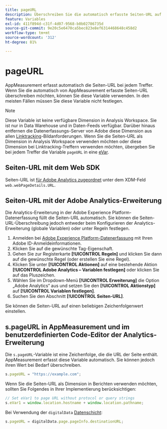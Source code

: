 ```yaml
---
title: pageURL
description: Überschreiben Sie die automatisch erfasste Seiten-URL auf Ihrer Website.
feature: Variables
exl-id: 411f894d-c31f-4d07-9568-b0b02786735d
source-git-commit: 9e20c5e6470ca5bec823e8ef6314468648c458d2
workflow-type: tm+mt
source-wordcount: '312'
ht-degree: 81%

---
```


# pageURL

AppMeasurement erfasst automatisch die Seiten-URL bei jedem Treffer. Wenn Sie die automatisch von AppMeasurement erfasste Seiten-URL überschreiben möchten, können Sie diese Variable verwenden. In den meisten Fällen müssen Sie diese Variable nicht festlegen.

>[!NOTE]
>
>Diese Variable ist keine verfügbare Dimension in Analysis Workspace. Sie ist nur in Data Warehouse und in Daten-Feeds verfügbar. Darüber hinaus entfernen die Datenerfassungs-Server von Adobe diese Dimension aus allen [Linktracking](/help/implement/vars/functions/tl-method.md)-Bildanforderungen. Wenn Sie die Seiten-URL als Dimension in Analysis Workspace verwenden möchten oder diese Dimension bei Linktracking-Treffern verwenden möchten, übergeben Sie bei jedem Treffer die Variable `pageURL` in eine [eVar](evar.md).

## Seiten-URL mit dem Web SDK

Seiten-URL ist [für Adobe Analytics zugeordnet](https://experienceleague.adobe.com/docs/analytics/implementation/aep-edge/variable-mapping.html?lang=de) unter dem XDM-Feld `web.webPageDetails.URL`.

## Seiten-URL mit der Adobe Analytics-Erweiterung

Die Analytics-Erweiterung in der Adobe Experience Platform-Datenerfassung füllt die Seiten-URL automatisch. Sie können die Seiten-URL-Überschreibung jedoch entweder beim Konfigurieren der Analytics-Erweiterung (globale Variablen) oder unter Regeln festlegen.

1. Anmelden bei [Adobe Experience Platform-Datenerfassung](https://experience.adobe.com/data-collection) mit Ihren Adobe ID-Anmeldeinformationen.
2. Klicken Sie auf die gewünschte Tag-Eigenschaft.
3. Gehen Sie zur Registerkarte **[!UICONTROL Regeln]** und klicken Sie dann auf die gewünschte Regel (oder erstellen Sie eine Regel).
4. Klicken Sie unter **[!UICONTROL Aktionen]** auf eine bestehende Aktion **[!UICONTROL Adobe Analytics – Variablen festlegen]** oder klicken Sie auf das Pluszeichen.
5. Wählen Sie im Dropdown-Menü **[!UICONTROL Erweiterung]** die Option „Adobe Analytics“ aus und setzen Sie den **[!UICONTROL Aktionstyp]** auf **[!UICONTROL Variablen festlegen]**.
6. Suchen Sie den Abschnitt **[!UICONTROL Seiten-URL]**.

Sie können die Seiten-URL auf einen beliebigen Zeichenfolgenwert einstellen.

## s.pageURL in AppMeasurement und im benutzerdefinierten Code-Editor der Analytics-Erweiterung

Die `s.pageURL`-Variable ist eine Zeichenfolge, die die URL der Seite enthält. AppMeasurement erfasst diese Variable automatisch. Sie können jedoch ihren Wert bei Bedarf überschreiben.

```js
s.pageURL = "https://example.com";
```

Wenn Sie die Seiten-URL als Dimension in Berichten verwenden möchten, sollten Sie Folgendes in Ihrer Implementierung berücksichtigen:

```js
// Set eVar1 to page URL without protocol or query strings
s.eVar1 = window.location.hostname + window.location.pathname;
```

Bei Verwendung der `digitalData` [Datenschicht](../../prepare/data-layer.md):

```js
s.pageURL = digitalData.page.pageInfo.destinationURL;
```
